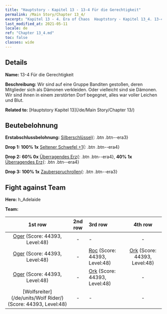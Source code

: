 ```yaml
---
title: "Hauptstory - Kapitel 13 - 13-4 Für die Gerechtigkeit"
permalink: /Main Story/Chapter 13_4/
excerpt: "Kapitel 13 - 4. Era of Chaos  Hauptstory - Kapitel 13_4. 13-4 Für die Gerechtigkeit"
last_modified_at: 2021-05-11
locale: de
ref: "Chapter 13_4.md"
toc: false
classes: wide
---
```


## Details

 **Name:** 13-4 Für die Gerechtigkeit

 **Beschreibung:** Wir sind auf eine Gruppe Banditen gestoßen, deren Mitglieder sich als Dämonen verkleiden. Oder vielleicht sind sie Dämonen. Wir sind ihnen in einem zerstörten Dorf begegnet, alles war voller Leichen und Blut.

 **Related to:** [Hauptstory Kapitel 13](/de/Main Story/Chapter 13/)

## Beutebelohnung

 **Erstabschlussbelohnung:** [Silberschlüssel](/ItemsDE/con_693/){: .btn .btn--era3}

 **Drop 1:** **100% 1x** [Seltener Schwefel +1](/ItemsDE/mat_43/){: .btn .btn--era4}

 **Drop 2:** **60% 0x** [Überragendes Erz](/ItemsDE/mat_33/){: .btn .btn--era4}, **40% 1x** [Überragendes Erz](/ItemsDE/mat_33/){: .btn .btn--era4}

 **Drop 3:** **100% 1x** [Zauberspruchrollen](/ItemsDE/con_694/){: .btn .btn--era3}


## Fight against Team
 **Hero:** h_Adelaide

 **Team:**


  | 1st row | 2nd row | 3rd row | 4th row |
  |:----:|:----:|:----|:----:|
  | [Oger](/de/units/Ogre/) (Score: 44393, Level:48)  | - | - | - |
  | [Oger](/de/units/Ogre/) (Score: 44393, Level:48)  | - | [Roc](/de/units/Roc/) (Score: 44393, Level:48)  | [Ork](/de/units/Orc/) (Score: 44393, Level:48)  |
  | [Oger](/de/units/Ogre/) (Score: 44393, Level:48)  | - | [Ork](/de/units/Orc/) (Score: 44393, Level:48)  | - |
  | [Wolfsreiter](/de/units/Wolf Rider/) (Score: 44393, Level:48)  | - | - | - |


